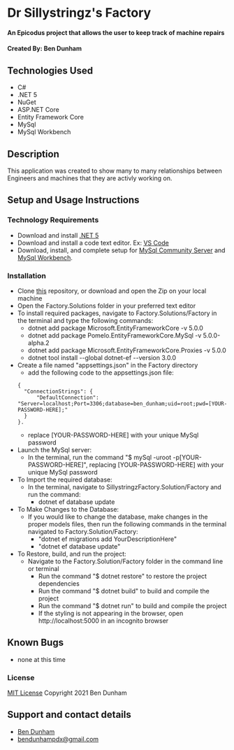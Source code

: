 # Dr Sillystringz's Factory

#### An Epicodus project that allows the user to keep track of machine repairs

#### Created By: Ben Dunham

## Technologies Used

* C#
* .NET 5
* NuGet
* ASP.NET Core
* Entity Framework Core
* MySql
* MySql Workbench

## Description

This application was created to show many to many relationships between Engineers and machines that they are activly working on. 

## Setup and Usage Instructions

### Technology Requirements

* Download and install [.NET 5](https://dotnet.microsoft.com/download/dotnet/5.0)
* Download and install a code text editor. Ex: [VS Code](https://code.visualstudio.com/)
* Download, install, and complete setup for [MySql Community Server](https://dev.mysql.com/downloads/file/?id=484914) and [MySql Workbench](https://dev.mysql.com/downloads/file/?id=484391).

### Installation

* Clone [this](https://github.com/bendunhampdx/SillystringzFactory.Solution) repository, or download and open the Zip on your local machine
* Open the Factory.Solutions folder in your preferred text editor
* To install required packages, navigate to Factory.Solutions/Factory in the terminal and type the following commands:
  - dotnet add package Microsoft.EntityFrameworkCore -v 5.0.0
  - dotnet add package Pomelo.EntityFrameworkCore.MySql -v 5.0.0-alpha.2
  - dotnet add package Microsoft.EntityFrameworkCore.Proxies -v 5.0.0
  - dotnet tool install --global dotnet-ef --version 3.0.0
* Create a file named "appsettings.json" in the Factory directory
  - add the following code to the appsettings.json file:
  ```
  {
    "ConnectionStrings": {
        "DefaultConnection": "Server=localhost;Port=3306;database=ben_dunham;uid=root;pwd=[YOUR-PASSWORD-HERE];"
    }
  }.
  ```
  - replace [YOUR-PASSWORD-HERE] with your unique MySql password
* Launch the MySql server:
  - In the terminal, run the command "$ mySql -uroot -p[YOUR-PASSWORD-HERE]", replacing [YOUR-PASSWORD-HERE] with your unique MySql password
* To Import the required database:
  - In the terminal, navigate to SillystringzFactory.Solution/Factory and run the command:
    - dotnet ef database update
* To Make Changes to the Database:
  - If you would like to change the database, make changes in the proper models files, then run the following commands in the terminal navigated to Factory.Solution/Factory:
    - "dotnet ef migrations add YourDescriptionHere"
    - "dotnet ef database update"
* To Restore, build, and run the project:
  - Navigate to the Factory.Solution/Factory folder in the command line or terminal
    - Run the command "$ dotnet restore" to restore the project dependencies
    - Run the command "$ dotnet build" to build and compile the project
    - Run the command "$ dotnet run" to build and compile the project
    - If the styling is not appearing in the browser, open http://localhost:5000 in an incognito browser

## Known Bugs

* none at this time

### License

[MIT License](https://opensource.org/licenses/MIT)
Copyright 2021 Ben Dunham

## Support and contact details

* [Ben Dunham](github.com/bendunhampdx) 
* <bendunhampdx@gmail.com>